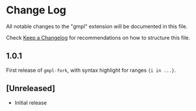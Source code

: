 # Change Log

All notable changes to the "gmpl" extension will be documented in this file.

Check [Keep a Changelog](http://keepachangelog.com/) for recommendations on how to structure this file.

## 1.0.1

First release of `gmpl-fork`, with syntax highlight for ranges `{i in ...}`.

## [Unreleased]

- Initial release
